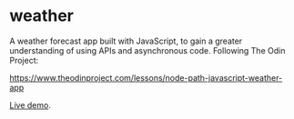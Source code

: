 # weather
A weather forecast app built with JavaScript, to gain a greater
understanding of using APIs and asynchronous code. Following The Odin
Project: 

https://www.theodinproject.com/lessons/node-path-javascript-weather-app

[Live demo](https://mongrelarchitect.github.io/weather).
